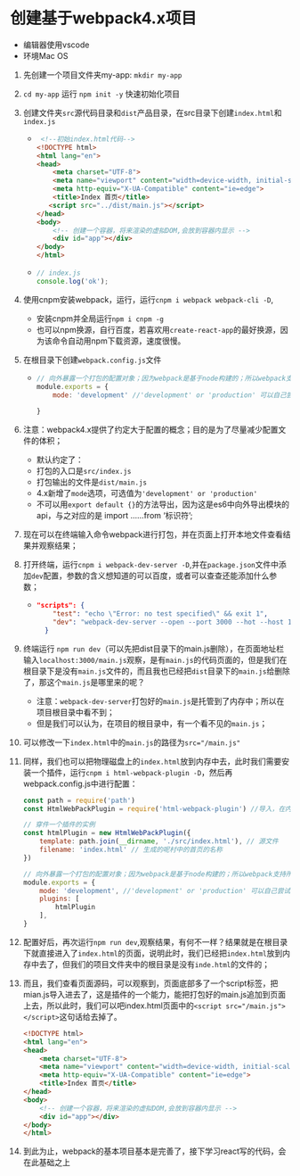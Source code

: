 # 创建基于webpack4.x项目

- 编辑器使用vscode
- 环境Mac OS

1. 先创建一个项目文件夹my-app:  `mkdir my-app`

2. `cd my-app` 运行 `npm init -y` 快速初始化项目

3. 创建文件夹`src`源代码目录和`dist`产品目录，在src目录下创建`index.html`和`index.js`

   - ```HTML
      <!--初始index.html代码-->
     <!DOCTYPE html>
     <html lang="en">
     <head>
         <meta charset="UTF-8">
         <meta name="viewport" content="width=device-width, initial-scale=1.0">
         <meta http-equiv="X-UA-Compatible" content="ie=edge">
         <title>Index 首页</title>
       	<script src="../dist/main.js"></script>
     </head>
     <body>
         <!-- 创建一个容器，将来渲染的虚拟DOM,会放到容器内显示 -->
         <div id="app"></div>
     </body>
     </html>
     ```

   - ```JavaScript
     // index.js
     console.log('ok');
     ```

     

4. 使用cnpm安装webpack，运行，运行`cnpm i webpack webpack-cli -D`,

   - 安装cnpm并全局运行`npm i cnpm -g`
   - 也可以npm换源，自行百度，若喜欢用`create-react-app`的最好换源，因为该命令自动用npm下载资源，速度很慢。

5. 在根目录下创建`webpack.config.js`文件

   - ```JavaScript
     // 向外暴露一个打包的配置对象；因为webpack是基于node构建的；所以webpack支持所有node api和语法
     module.exports = {
         mode: 'development' //'development' or 'production' 可以自己尝试换成不同的参数，观察main.js有和不同，在开发的时候我们就用development
         
     }
     ```

     

6. 注意：webpack4.x提供了约定大于配置的概念；目的是为了尽量减少配置文件的体积；

   - 默认约定了：
   - 打包的入口是`src/index.js`
   - 打包输出的文件是`dist/main.js`
   - 4.x新增了`mode`选项，可选值为`'development' or 'production'`
   - 不可以用`export default {}`的方法导出，因为这是es6中向外导出模块的api，与之对应的是 import ……from ‘标识符’;

7. 现在可以在终端输入命令webpack进行打包，并在页面上打开本地文件查看结果并观察结果；

8. 打开终端，运行`cnpm i webpack-dev-server -D`,并在`package.json`文件中添加`dev`配置，参数的含义想知道的可以百度，或者可以查查还能添加什么参数；

   - ```json
     "scripts": {
         "test": "echo \"Error: no test specified\" && exit 1",
         "dev": "webpack-dev-server --open --port 3000 --hot --host 127.0.0.1"
       }
     ```

9. 终端运行 `npm run dev`（可以先把dist目录下的main.js删除），在页面地址栏输入`localhost:3000/main.js`观察，是有`main.js`的代码页面的，但是我们在根目录下是没有`main.js`文件的，而且我也已经把`dist`目录下的`main.js`给删除了，那这个`main.js`是哪里来的呢？

   - 注意：`webpack-dev-server`打包好的`main.js`是托管到了内存中；所以在项目根目录中看不到；
   - 但是我们可以认为，在项目的根目录中，有一个看不见的`main.js`；

10. 可以修改一下`index.html`中的`main.js`的路径为`src="/main.js"`

11. 同样，我们也可以把物理磁盘上的`index.html`放到内存中去，此时我们需要安装一个插件，运行`cnpm i html-webpack-plugin -D`，然后再webpack.config.js中进行配置：

    ```JavaScript
    const path = require('path')
    const HtmlWebPackPlugin = require('html-webpack-plugin') //导入，在内存中自动生成 index 页面的插件
    
    // 穿件一个插件的实例
    const htmlPlugin = new HtmlWebPackPlugin({
        template: path.join(__dirname, './src/index.html'), // 源文件
        filename: 'index.html' // 生成的呢村中的首页的名称
    })
    
    // 向外暴露一个打包的配置对象；因为webpack是基于node构建的；所以webpack支持所有node api和语法
    module.exports = {
        mode: 'development', //'development' or 'production' 可以自己尝试换成不同的参数，观察main.js有和不同，在开发的时候我们就用development
        plugins: [
            htmlPlugin
        ],
    }
    ```

12. 配置好后，再次运行`npm run dev`,观察结果，有何不一样？结果就是在根目录下就直接进入了`index.html`的页面，说明此时，我们已经把`index.html`放到内存中去了，但我们的项目文件夹中的根目录是没有`inde.html`的文件的；

13. 而且，我们查看页面源码，可以观察到，页面底部多了一个script标签，把mian.js导入进去了，这是插件的一个能力，能把打包好的main.js追加到页面上去，所以此时，我们可以吧index.html页面中的`<script src="/main.js"></script>`这句话给去掉了。

    ```HTML
    <!DOCTYPE html>
    <html lang="en">
    <head>
        <meta charset="UTF-8">
        <meta name="viewport" content="width=device-width, initial-scale=1.0">
        <meta http-equiv="X-UA-Compatible" content="ie=edge">
        <title>Index 首页</title>
    </head>
    <body>
        <!-- 创建一个容器，将来渲染的虚拟DOM,会放到容器内显示 -->
        <div id="app"></div>
    </body>
    </html>
    ```

14. 到此为止，webpack的基本项目基本是完善了，接下学习react写的代码，会在此基础之上


